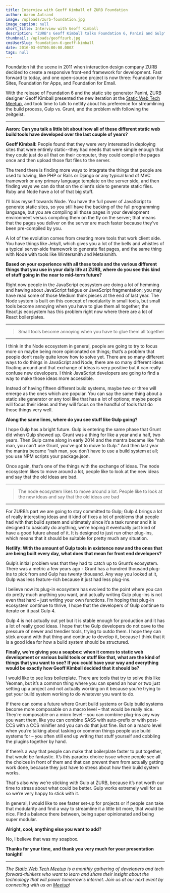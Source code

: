 ```yaml
---
title: Interview with Geoff Kimball of ZURB Foundation
author: Aaron Autrand
image: /uploads/zurb-foundation.jpg
image_caption: null
short_title: Interview with Geoff Kimball
description: "ZURB's Geoff Kimball talks Foundation 6, Panini and Gulp"
thumbnail: /uploads/geoffzurb.jpg
cmsUserSlug: foundation-6-geoff-kimball
date: 2016-03-03T00:00:00.000Z
tags: null
---
```


Foundation hit the scene in 2011 when interaction design company ZURB decided to create a responsive front-end framework for development. Fast forward to today, and one open-source project is now three: Foundation for Sites, Foundation for Apps, and Foundation for Email.

With the release of Foundation 6 and the static site generator Panini, ZURB designer Geoff Kimball presented the new iteration at the [Static Web Tech Meetup](http://www.meetup.com/sf-static-web-tech/), and took time to talk to netlify about his preference for streamlining the build process, Gulp vs. Grunt, and the problem with following the zeitgeist.

<!-- excerpt -->

---

**Aaron:** **Can you talk a little bit about how all of these different static web build tools have developed over the last couple of years?**

**Geoff Kimball:** People found that they were very interested in deploying sites that were entirely static--they had needs that were simple enough that they could just do all that on their computer, they could compile the pages once and then upload those flat files to the server.

The trend there is finding more ways to integrate the things that people are used to having, like PHP or Rails or Django or any typical kind of MVC framework or any primary language template on the server side, and then finding ways we can do that on the client’s side to generate static files. Ruby and Node have a lot of that big stuff.

I’ll bias myself towards Node. You have the full power of JavaScript to generate static sites, so you still have the backing of the full programming language, but you are compiling all those pages in your development environment versus compiling them on the fly on the server; that means that the pages you deliver on the server are much faster because they’ve been pre-compiled by you.

A lot of the evolution comes from creating more tools that work client side. You have things like Jekyll, which gives you a lot of the bells and whistles of a typical server-side framework to generate flat pages, and the same thing with Node with tools like Wintersmith and Metalsmith.

**Based on your experience with all these tools and the various different things that you use in your daily life at ZURB, where do you see this kind of stuff going in the near to mid-term future?**

Right now people in the JavaScript ecosystem are doing a lot of hemming and hawing about JavaScript fatigue or JavaScript fragmentation; you may have read some of those Medium think pieces at the end of last year. The Node system is built on this concept of modularity in small tools, but small tools become annoying when you have to glue them all together; the React.js ecosystem has this problem right now where there are a lot of React boilerplates.

---

> Small tools become annoying when you have to glue them all together

---

I think in the Node ecosystem in general, people are going to try to focus more on maybe being more opinionated on things; that’s a problem that people don’t really quite know how to solve yet. There are so many different ways to do things in JavaScript and Node, there are so many different ideas floating around and that exchange of ideas is very positive but it can really confuse new developers. I think JavaScript developers are going to find a way to make those ideas more accessible.

Instead of having fifteen different build systems, maybe two or three will emerge as the ones which are popular. You can say the same thing about a static site generator or any tool like that has a lot of options; maybe people will focus their ideas and they will focus on the handful of tools that do those things very well.

**Along the same lines, where do you see stuff like Gulp going?**

I hope Gulp has a bright future. Gulp is entering the same phase that Grunt did when Gulp showed up. Grunt was a thing for like a year and a half, two years. Then Gulp came along in early 2014 and the mantra became like “nah man, you can’t use Grunt, you’ve got to move to Gulp.” And then last year the mantra became “nah man, you don’t have to use a build system at all; you use NPM scripts your package.json.

Once again, that’s one of the things with the exchange of ideas. The node ecosystem likes to move around a lot, people like to look at the new ideas and say that the old ideas are bad.

---

> The node ecosystem likes to move around a lot. People like to look at the new ideas and say that the old ideas are bad

---

For ZURB’s part we are going to stay committed to Gulp; Gulp 4 brings a lot of really interesting ideas and it kind of fixes a lot of problems that people had with that build system and ultimately since it’s a task runner and it is designed to basically do anything, we’re hoping it eventually just kind of have a good future ahead of it. It is designed to just run other plug-ins, which means that it should be suitable for pretty much any situation.

**Netlify: With the amount of Gulp tools in existence now and the ones that are being built every day, what does that mean for front end developers?**

Gulp’s initial problem was that they had to catch up to Grunt’s ecosystem. There was a metric a few years ago - Grunt has a hundred thousand plug-ins to pick from and Gulp has twenty thousand. Any way you looked at it, Gulp was less feature-rich because it just had less plug-ins.

I believe now its plug-in ecosystem has evolved to the point where you can do pretty much anything you want, and actually writing Gulp plug-ins is not even that hard – just writing your own functions. I’m hoping that plug-in ecosystem continue to thrive, I hope that the developers of Gulp continue to iterate on it past Gulp 4.

Gulp 4 is not actually out yet but it is stable enough for production and it has a lot of really good ideas. I hope that the Gulp developers do not cave to the pressure of newer and trendier tools, trying to outdo them. I hope they can stick around with that thing and continue to develop it, because I think that it is a good idea for how a build system should be structured.

**Finally, we're giving you a soapbox: when it comes to static web development or various build tools or stuff like that, what are the kind of things that you want to see? If you could have your way and everything would be exactly how Geoff Kimball decided that it should be?**

I would like to see less boilerplate. There are tools that try to solve this like Yeoman, but it’s a common thing where you can spend an hour or two just setting up a project and not actually working on it because you’re trying to get your build system working to do whatever you want to do.

If there can come a future where Grunt build systems or Gulp build systems become more composable on a macro level – that would be really nice. They’re composable on a micro level – you can combine plug-ins any way you want them, like you can combine SASS with auto-prefix or with post-CCS with a CCS minifier and you can do that just fine. But on a macro level when you’re talking about tasking or common things people use build systems for – you often still end up writing that stuff yourself and cobbling the plugins together by hand.

If there’s a way that people can make that boilerplate faster to put together, that would be fantastic. It’s this paradox choice issue where people see all the choices in front of them and that can prevent them from actually getting work done, because they just have to stress about how their build system works.

That's also why we’re sticking with Gulp at ZURB, because it’s not worth our time to stress about what could be better. Gulp works extremely well for us so we’re very happy to stick with it.

In general, I would like to see faster set-up for projects or if people can take that modularity and find a way to streamline it a little bit more, that would be nice. Find a balance there between, being super opinionated and being super modular.

**Alright, cool; anything else you want to add?**

No, I believe that was my soapbox.

**Thanks for your time, and thank you very much for your presentation tonight!**

---

_The [Static Web Tech Meetup](http://www.meetup.com/sf-static-web-tech/) is a monthly gathering of developers and tech forward-thinkers who want to learn and share their insight about the technology that will power tomorrow's internet. Join us at our next event by connecting with us on [Meetup](http://www.meetup.com/sf-static-web-tech/)!_
